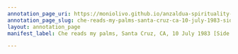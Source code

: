 ```yaml
---
annotation_page_uri: https://moniolivo.github.io/anzaldua-spirituality-recordings/annotations/che-reads-my-palms-santa-cruz-ca-10-july-1983-side-b--canvas-1-location.json
annotation_page_slug: che-reads-my-palms-santa-cruz-ca-10-july-1983-side-b--canvas-1-location
layout: annotation_page
manifest_label: Che reads my palms, Santa Cruz, CA, 10 July 1983 [Side B]

---
```

